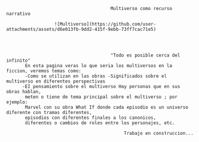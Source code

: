                                            Multiverso como recurso narrativo
                                        
                      ![Multiverso](https://github.com/user-attachments/assets/d6e013fb-9dd2-415f-9ebb-73ff7cac71e5)




                                           "Todo es posible cerca del infinito"
           En esta pagina veras lo que seria los multiversos en la ficcion, veremos temas como:  
           -Como se utilizan en las obras -Significados sobre el multiverso en diferentes perspectivas 
          -EI pensamiento sobre el multiverso Hay personas que en sus obras hablan, 
           meten o tiene de tema principal sobre el multiverso ; por ejemplo: 
           Marvel con su obra What If donde cada episodio es un universo diferente con tramas diferentes, 
           episodios con diferentes finales a los canonicos, 
           diferentes o cambios de roles entre los personajes, etc.
                                                                       
                                                Trabajo en construccion...
